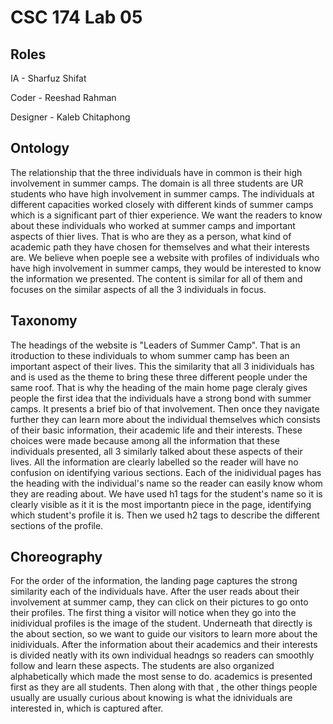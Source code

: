 # CSC 174 Lab 05

## Roles

IA - Sharfuz Shifat

Coder - Reeshad Rahman

Designer - Kaleb Chitaphong

## Ontology
The relationship that the three individuals have in common is their high involvement in summer camps. The domain is all three students are UR students who have high involvement in summer camps. The individuals at different capacities worked closely with different kinds of summer camps which is a significant part of thier experience. We want the readers to know about these individuals who worked at summer camps and important aspects of thier lives. That is who are they as a person, what kind of academic path they have chosen for themselves and what their interests are. We believe when poeple see a website with profiles of individuals who have high involvement in summer camps, they would be interested to know the information we presented. The content is similar for all of them and focuses on the similar aspects of all the 3 individuals in focus. 

## Taxonomy
The headings of the website is "Leaders of Summer Camp". That is an itroduction to these individuals to whom summer camp has been an important aspect of their lives. This the similarity that all 3 inidividuals has and is used as the theme to bring these three different people under the same roof. That is why the heading of the main home page cleraly gives people the first idea that the individuals have a strong bond with summer camps. It presents a brief bio of that involvement. Then once they navigate further they can learn more about the individual themselves which consists of their basic information, their academic life and their interests. These choices were made because among all the information that these individuals presented, all 3 similarly talked about these aspects of their lives.  All the information are clearly labelled so the reader will have no confusion on identifying various sections.  Each of the inidividual pages has the heading with the individual's name so the reader can easily know whom they are reading about. We have used h1 tags for the student's name so it is clearly visible as it it is the most importantn piece in the page, identifying which student's profile it is. Then we used h2 tags to describe the different sections of the profile. 

## Choreography
For the order of the information, the landing page captures the strong similarity each of the individuals have. After the user reads about their involvement at summer camp, they can click on their pictures to go onto their profiles. The first thing a visitor will notice when they go into the inidividual profiles is the image of the student. Underneath that directly is the about section, so we want to guide our visitors to learn more about the inidividuals. After the information about their academics and their interests is divided neatly with its own individual headngs so readers can smoothly follow and learn these aspects. The students are also organized alphabetically which made the most sense to do. academics is presented first as they are all students. Then along with that , the other things people usually are usually curious about knowing is what the idnividuals are interested in, which is captured after.
 
